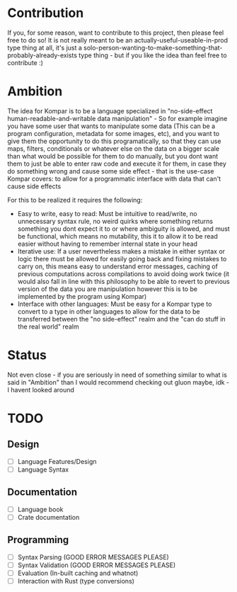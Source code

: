 # Contribution
If you, for some reason, want to contribute to this project, then please feel free to do so! It is not really meant to be an actually-useful-useable-in-prod type thing at all, it's just a solo-person-wanting-to-make-something-that-probably-already-exists type thing - but if you like the idea than feel free to contribute :)

# Ambition
The idea for Kompar is to be a language specialized in "no-side-effect human-readable-and-writable data manipulation" - So for example imagine you have some user that wants to manipulate some data (This can be a program configuration, metadata for some images, etc), and you want to give them the opportunity to do this programatically, so that they can use maps, filters, conditionals or whatever else on the data on a bigger scale than what would be possible for them to do manually, but you dont want them to just be able to enter raw code and execute it for them, in case they do something wrong and cause some side effect - that is the use-case Kompar covers: to allow for a programmatic interface with data that can't cause side effects 

For this to be realized it requires the following:
- Easy to write, easy to read: Must be intuitive to read/write, no unnecessary syntax rule, no weird quirks where something returns something you dont expect it to or where ambiguity is allowed, and must be functional, which means no mutability, this it to allow it to be read easier without having to remember internal state in your head
- Iterative use: If a user nevertheless makes a mistake in either syntax or logic there must be allowed for easily going back and fixing mistakes to carry on, this means easy to understand error messages, caching of previous computations across compilations to avoid doing work twice (it would also fall in line with this philosophy to be able to revert to previous version of the data you are manipulation however this is to be implemented by the program using Kompar)
- Interface with other languages: Must be easy for a Kompar type to convert to a type in other languages to allow for the data to be transferred between the "no side-effect" realm and the "can do stuff in the real world" realm

# Status
Not even close - if you are seriously in need of something similar to what is said in "Ambition" than I would recommend checking out gluon maybe, idk - I havent looked around

# TODO
## Design
- [ ] Language Features/Design
- [ ] Language Syntax
## Documentation
- [ ] Language book
- [ ] Crate documentation
## Programming
- [ ] Syntax Parsing (GOOD ERROR MESSAGES PLEASE)
- [ ] Syntax Validation (GOOD ERROR MESSAGES PLEASE)
- [ ] Evaluation (In-built caching and whatnot)
- [ ] Interaction with Rust (type conversions)
